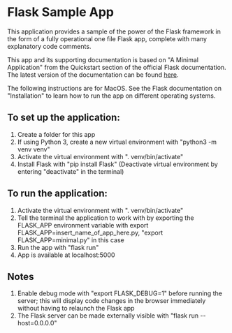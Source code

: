 # Flask Sample App

This application provides a sample of the power of the Flask framework in the form of a fully operational one file Flask app, complete with many explanatory code comments.

This app and its supporting documentation is based on "A Minimal Application" from the Quickstart section of the official Flask documentation. The latest version of the documentation can be found [here](http://flask.pocoo.org/docs/latest/).

The following instructions are for MacOS. See the Flask documentation on 
"Installation" to learn how to run the app on different operating systems.

## To set up the application:
1. Create a folder for this app
2. If using Python 3, create a new virtual environment with "python3 -m venv venv"
3. Activate the virtual environment with ". venv/bin/activate"
4. Install Flask with "pip install Flask"
(Deactivate virtual environment by entering "deactivate" in the terminal)

## To run the application:
1. Activate the virtual environment with ". venv/bin/activate"
2. Tell the terminal the application to work with by exporting the FLASK_APP environment variable with export FLASK_APP=insert_name_of_app_here.py, "export FLASK_APP=minimal.py" in this case
3. Run the app with "flask run"
4. App is available at localhost:5000

## Notes
1. Enable debug mode with "export FLASK_DEBUG=1" before running the server; this will display code changes in the browser immediately without having to relaunch the Flask app
2. The Flask server can be made externally visible with "flask run --host=0.0.0.0"